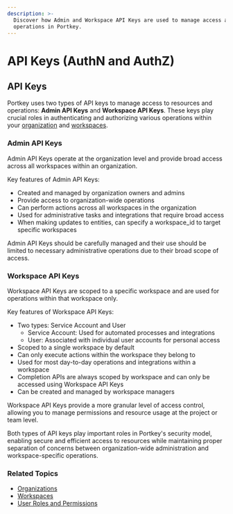 ```yaml
---
description: >-
  Discover how Admin and Workspace API Keys are used to manage access and
  operations in Portkey.
---
```


# API Keys (AuthN and AuthZ)

## API Keys

Portkey uses two types of API keys to manage access to resources and operations: **Admin API Keys** and **Workspace API Keys**. These keys play crucial roles in authenticating and authorizing various operations within your [organization](organizations.md) and [workspaces](../../../portkey-endpoints/admin/workspaces/).

### Admin API Keys

Admin API Keys operate at the organization level and provide broad access across all workspaces within an organization.

Key features of Admin API Keys:

* Created and managed by organization owners and admins
* Provide access to organization-wide operations
* Can perform actions across all workspaces in the organization
* Used for administrative tasks and integrations that require broad access
* When making updates to entities, can specify a workspace\_id to target specific workspaces

Admin API Keys should be carefully managed and their use should be limited to necessary administrative operations due to their broad scope of access.



### Workspace API Keys

Workspace API Keys are scoped to a specific workspace and are used for operations within that workspace only.

Key features of Workspace API Keys:

* Two types: Service Account and User
  * Service Account: Used for automated processes and integrations
  * User: Associated with individual user accounts for personal access
* Scoped to a single workspace by default
* Can only execute actions within the workspace they belong to
* Used for most day-to-day operations and integrations within a workspace
* Completion APIs are always scoped by workspace and can only be accessed using Workspace API Keys
* Can be created and managed by workspace managers

Workspace API Keys provide a more granular level of access control, allowing you to manage permissions and resource usage at the project or team level.

Both types of API keys play important roles in Portkey's security model, enabling secure and efficient access to resources while maintaining proper separation of concerns between organization-wide administration and workspace-specific operations.

### Related Topics

* [Organizations](organizations.md)
* [Workspaces](../../../portkey-endpoints/admin/workspaces/)
* [User Roles and Permissions](user-roles-and-permissions.md)
